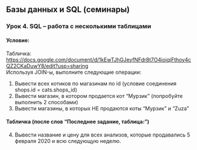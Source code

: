 ## Базы данных и SQL (семинары)
### Урок 4. SQL – работа с несколькими таблицами

#### Условие:<br>
Табличка: <br>
https://docs.google.com/document/d/1kEwTJhGJeyfNFdr8t7O4ioiqiFthoy4cQZ2CKaDuwY8/edit?usp=sharing<br>
Используя JOIN-ы, выполните следующие операции:<br> 
1. Вывести всех котиков по магазинам по id (условие соединения shops.id = cats.shops_id)<br>
2. Вывести магазин, в котором продается кот “Мурзик” (попробуйте выполнить 2 способами)<br>
3. Вывести магазины, в которых НЕ продаются коты “Мурзик” и “Zuza”<br>

#### Табличка (после слов “Последнее задание, таблица:”)<br>
4. Вывести название и цену для всех анализов, которые продавались 5 февраля 2020 и всю следующую неделю.
